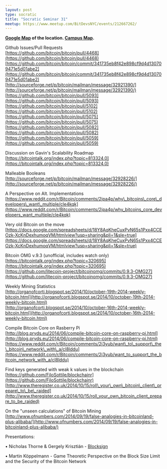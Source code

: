 ```yaml
---
layout: post
type: socratic
title: "Socratic Seminar 31"
meetup: https://www.meetup.com/BitDevsNYC/events/212667262/
---
```


**[Google Map](https://www.google.com/maps/place/Mathematics+Hall,+2990+Broadway,+Columbia+University,+New+York,+NY+10027/@40.8094097,-73.9625163,17z/data=!4m2!3m1!1s0x89c2f63efe0e0bb9:0x78c19dc29f69ca5a) of the location. [Campus Map](http://www.columbia.edu/about_columbia/map/mathematics.html).**

Github Issues/Pull Requests  
[](https://github.com/bitcoin/bitcoin/pull/4468)[https://github.com/bitcoin/bitcoin/pull/4468](https://github.com/bitcoin/bitcoin/pull/4468)  
[](https://github.com/bitcoin/bitcoin/commit/341735eb8f42e898cf9d4d130709471e5d01abe2)[https://github.com/bitcoin/bitcoin/commit/341735eb8f42e898cf9d4d130709471e5d01abe2](https://github.com/bitcoin/bitcoin/commit/341735eb8f42e898cf9d4d130709471e5d01abe2)  
[](http://sourceforge.net/p/bitcoin/mailman/message/32921390/)[http://sourceforge.net/p/bitcoin/mailman/message/32921390/](http://sourceforge.net/p/bitcoin/mailman/message/32921390/)  
[](https://github.com/bitcoin/bitcoin/pull/5093)[https://github.com/bitcoin/bitcoin/pull/5093](https://github.com/bitcoin/bitcoin/pull/5093)  
[](https://github.com/bitcoin/bitcoin/pull/5102)[https://github.com/bitcoin/bitcoin/pull/5102](https://github.com/bitcoin/bitcoin/pull/5102)  
[](https://github.com/bitcoin/bitcoin/pull/5075)[https://github.com/bitcoin/bitcoin/pull/5075](https://github.com/bitcoin/bitcoin/pull/5075)  
[](https://github.com/bitcoin/bitcoin/pull/5082)[https://github.com/bitcoin/bitcoin/pull/5082](https://github.com/bitcoin/bitcoin/pull/5082)  
[](https://github.com/bitcoin/bitcoin/pull/5059)[https://github.com/bitcoin/bitcoin/pull/5059](https://github.com/bitcoin/bitcoin/pull/5059)

Discussion on Gavin's Scalability Roadmap  
[](https://bitcointalk.org/index.php?topic=813324.0)[https://bitcointalk.org/index.php?topic=813324.0](https://bitcointalk.org/index.php?topic=813324.0)

Malleable Booleans  
[](http://sourceforge.net/p/bitcoin/mailman/message/32928226/)[http://sourceforge.net/p/bitcoin/mailman/message/32928226/](http://sourceforge.net/p/bitcoin/mailman/message/32928226/)

A Perspective on Alt. Implementations  
[](https://www.reddit.com/r/Bitcoin/comments/2jpa4p/why_bitcoins_core_developers_want_multiple/cle4kqk)[https://www.reddit.com/r/Bitcoin/comments/2jpa4p/why\_bitcoins\_core\_developers\_want\_multiple/cle4kqk](https://www.reddit.com/r/Bitcoin/comments/2jpa4p/why_bitcoins_core_developers_want_multiple/cle4kqk)

Very old Bitcoin on the move  
[](https://docs.google.com/spreadsheets/d/18Y8AqKheCuxPvN65s1Pxx4CCEOzk-XcKnDexhumoqVM/htmlview?usp=sharing&pli=1&sle=true)[https://docs.google.com/spreadsheets/d/18Y8AqKheCuxPvN65s1Pxx4CCEOzk-XcKnDexhumoqVM/htmlview?usp=sharing&pli=1&sle=true](https://docs.google.com/spreadsheets/d/18Y8AqKheCuxPvN65s1Pxx4CCEOzk-XcKnDexhumoqVM/htmlview?usp=sharing&pli=1&sle=true)

Bitcoin OMG v.9.3 (unofficial, includes watch only)  
[](https://bitcointalk.org/index.php?topic=320695)[https://bitcointalk.org/index.php?topic=320695](https://bitcointalk.org/index.php?topic=320695)  
[](https://github.com/litecoin-project/bitcoinomg/commits/0.9.3-OMG27)[https://github.com/litecoin-project/bitcoinomg/commits/0.9.3-OMG27](https://github.com/litecoin-project/bitcoinomg/commits/0.9.3-OMG27)

Weekly Mining Statistics  
[](http://organofcorti.blogspot.se/2014/10/october-19th-2014-weekly-bitcoin.html)[http://organofcorti.blogspot.se/2014/10/october-19th-2014-weekly-bitcoin.html](http://organofcorti.blogspot.se/2014/10/october-19th-2014-weekly-bitcoin.html)  
[](http://organofcorti.blogspot.se/2014/10/october-16th-2014-weekly-bitcoin.html)[http://organofcorti.blogspot.se/2014/10/october-16th-2014-weekly-bitcoin.html](http://organofcorti.blogspot.se/2014/10/october-16th-2014-weekly-bitcoin.html)

Compile Bitcoin Core on Rasberry Pi  
[](http://blog.pryds.eu/2014/06/compile-bitcoin-core-on-raspberry-pi.html)[http://blog.pryds.eu/2014/06/compile-bitcoin-core-on-raspberry-pi.html](http://blog.pryds.eu/2014/06/compile-bitcoin-core-on-raspberry-pi.html)  
[](https://www.reddit.com/r/Bitcoin/comments/2j3yub/want_to_support_the_bitcoin_network_with_a/cl8lddu)[https://www.reddit.com/r/Bitcoin/comments/2j3yub/want\_to\_support\_the\_bitcoin\_network\_with\_a/cl8lddu](https://www.reddit.com/r/Bitcoin/comments/2j3yub/want_to_support_the_bitcoin_network_with_a/cl8lddu)

Find keys generated with weak k values in the blockchain  
[](https://github.com/FiloSottile/blockchainr)[https://github.com/FiloSottile/blockchainr](https://github.com/FiloSottile/blockchainr)  
[](http://www.theregister.co.uk/2014/10/15/roll_your_own_bitcoin_client_prepare_to_be_raided)[http://www.theregister.co.uk/2014/10/15/roll\_your\_own\_bitcoin\_client\_prepare\_to\_be\_raided](http://www.theregister.co.uk/2014/10/15/roll_your_own_bitcoin_client_prepare_to_be_raided)

On the "unseen calculations" of Bitcoin Mining  
[](http://www.ofnumbers.com/2014/09/19/false-analogies-in-bitcoinland-plus-alibaba/)[http://www.ofnumbers.com/2014/09/19/false-analogies-in-bitcoinland-plus-alibaba/](http://www.ofnumbers.com/2014/09/19/false-analogies-in-bitcoinland-plus-alibaba/)

Presentations:

• Nicholas Thorne & Gergely Krisztián - [Blocksign](https://blocksign.com/)

• Martin Köppelmann - Game Theoretic Perspective on the Block Size Limit and the Security of the Bitcoin Network
